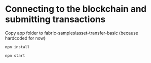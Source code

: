 # Connecting to the blockchain and submitting transactions

Copy app folder to fabric-samples\asset-transfer-basic (because hardcoded for now)

`npm install`

`npm start`